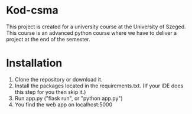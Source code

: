 # Kod-csma
This project is created for a university course at the University of Szeged. This course is an advanced python course where we have to deliver a project at the end of the semester.

# Installation
1. Clone the repository or download it.
2. Install the packages located in the requirements.txt. (If your IDE does this step for you then skip it.)
3. Run app.py ("flask run", or "python app.py")
4. You find the web app on localhost:5000
